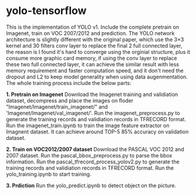 # yolo-tensorflow
This is the implementation of YOLO v1. Include the complete pretrain on Imagenet, train on VOC 2007/2012 and prediction.
The YOLO network architecture is slightly different with the original paper, which use the 3×3 kernel and 30 filters conv layer to replace the final 2 full connected layer, the reason is I found it's hard to converge using the orginial structure, plus it consume more graphic card memory, if using the conv layer to replace these two full connected layer, it can achieve the similar result with less memory requirement and faster computation speed, and it don't need the dropout and L2 to keep model generality when using data augenmentation.
The whole training process include the below parts:

**1. Pretrain on Imagenet**
Download the Imagenet training and validiation dataset, decompress and place the images on floder "Imagenet/Imagenet/train_imagenet/" and 'Imagenet/Imagenet/val_imagenet/'.
Run the imagenet_preprocess.py to generate the training records and validiation records in TFRECORD format.
Run the imagenet_train.ipynb to train the image feature extractor on Imagnent dataset. It can achieve around TOP-5 85% accuracy on validation dataset.

**2. Train on VOC2012/2007 dataset**
Download the PASCAL VOC 2012 and 2007 dataset. 
Run the pascal_bbox_preprocess.py to parse the bbox information.
Run the pascal_tfrecord_process_yolov2.py to generate the training records and validiation records in TFRECORD format.
Run the yolo_training.ipynb to start training.

**3. Prdiction**
Run the yolo_predict.ipynb to detect object on the picture.
